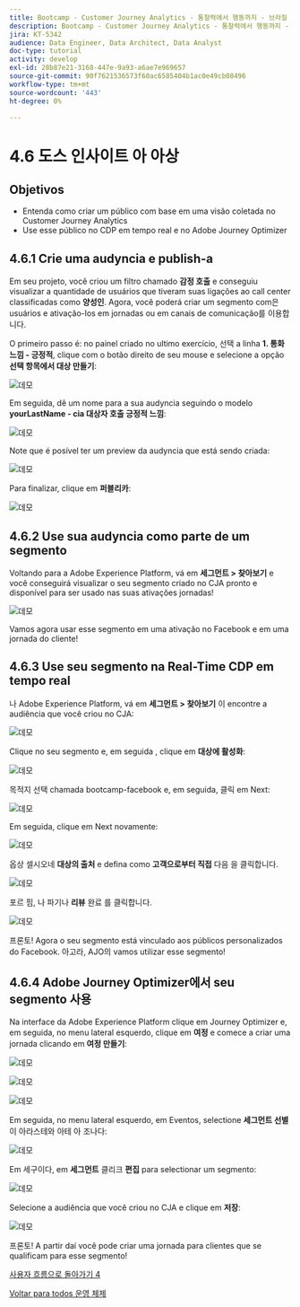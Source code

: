 ```yaml
---
title: Bootcamp - Customer Journey Analytics - 통찰력에서 행동까지 - 브라질
description: Bootcamp - Customer Journey Analytics - 통찰력에서 행동까지 - 브라질
jira: KT-5342
audience: Data Engineer, Data Architect, Data Analyst
doc-type: tutorial
activity: develop
exl-id: 28b87e21-3168-447e-9a93-a6ae7e969657
source-git-commit: 90f7621536573f60ac6585404b1ac0e49cb08496
workflow-type: tm+mt
source-wordcount: '443'
ht-degree: 0%

---
```


# 4.6 도스 인사이트 아 아상

## Objetivos

- Entenda como criar um público com base em uma visão coletada no Customer Journey Analytics
- Use esse público no CDP em tempo real e no Adobe Journey Optimizer

## 4.6.1 Crie uma audyncia e publish-a

Em seu projeto, você criou um filtro chamado **감정 호출** e conseguiu visualizar a quantidade de usuários que tiveram suas ligações ao call center classificadas como **양성인**. Agora, você poderá criar um segmento com은 usuários e ativação-los em jornadas ou em canais de comunicação를 이용합니다.

O primeiro passo é: no painel criado no ultimo exercício, 선택 a linha **1. 통화 느낌 - 긍정적**, clique com o botão direito de seu mouse e selecione a opção **선택 항목에서 대상 만들기**:

![데모](./images/aud1.png)

Em seguida, dê um nome para a sua audyncia seguindo o modelo **yourLastName - cia 대상자 호출 긍정적 느낌**:

![데모](./images/aud2.png)

Note que é posível ter um preview da audyncia que está sendo criada:

![데모](./images/aud3.png)

Para finalizar, clique em **퍼블리카**:

![데모](./images/aud4.png)

## 4.6.2 Use sua audyncia como parte de um segmento

Voltando para a Adobe Experience Platform, vá em **세그먼트 > 찾아보기** e você conseguirá visualizar o seu segmento criado no CJA pronto e disponível para ser usado nas suas ativações jornadas!

![데모](./images/aud5.png)

Vamos agora usar esse segmento em uma ativação no Facebook e em uma jornada do cliente!

## 4.6.3 Use seu segmento na Real-Time CDP em tempo real

나 Adobe Experience Platform, vá em **세그먼트 > 찾아보기** 이 encontre a audiência que você criou no CJA:

![데모](./images/aud6.png)

Clique no seu segmento e, em seguida , clique em **대상에 활성화**:

![데모](./images/aud7.png)

목적지 선택 chamada bootcamp-facebook e, em seguida, 클릭 em Next:

![데모](./images/aud8.png)

Em seguida, clique em Next novamente:

![데모](./images/aud9.png)

옵상 셀시오네 **대상의 출처** e defina como **고객으로부터 직접** 다음 을 클릭합니다.

![데모](./images/aud10.png)

포르 핌, 나 파기나 **리뷰** 완료 를 클릭합니다.

![데모](./images/aud11.png)

프론토! Agora o seu segmento está vinculado aos públicos personalizados do Facebook.
아고라, AJO의 vamos utilizar esse segmento!

## 4.6.4 Adobe Journey Optimizer에서 seu segmento 사용

Na interface da Adobe Experience Platform clique em Journey Optimizer e, em seguida, no menu lateral esquerdo, clique em **여정** e comece a criar uma jornada clicando em **여정 만들기**:

![데모](./images/aud20.png)

![데모](./images/aud21.png)

![데모](./images/aud22.png)

Em seguida, no menu lateral esquerdo, em Eventos, selectione **세그먼트 선별** 이 아라스테와 아테 아 조나다:

![데모](./images/aud23.png)

Em 세구이다, em **세그먼트** 클리크 **편집** para selectionar um segmento:

![데모](./images/aud24.png)

Selecione a audiência que você criou no CJA e clique em **저장**:

![데모](./images/aud25.png)

프론토! A partir daí você pode criar uma jornada para clientes que se qualificam para esse segmento!

[사용자 흐름으로 돌아가기 4](./uc4.md)

[Voltar para todos 운영 체제](./../../overview.md)
